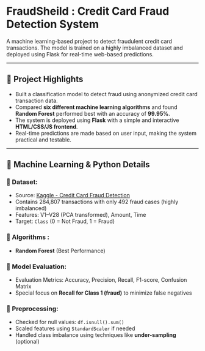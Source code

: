 # FraudSheild : Credit Card Fraud Detection System

A machine learning-based project to detect fraudulent credit card transactions. The model is trained on a highly imbalanced dataset and deployed using Flask for real-time web-based predictions.

---

## 📌 Project Highlights

- Built a classification model to detect fraud using anonymized credit card transaction data.
- Compared **six different machine learning algorithms** and found **Random Forest** performed best with an accuracy of **99.95%**.
- The system is deployed using **Flask** with a simple and interactive **HTML/CSS/JS frontend**.
- Real-time predictions are made based on user input, making the system practical and testable.

---

## 🧠 Machine Learning & Python Details

### 🔶 Dataset:
- Source: [Kaggle - Credit Card Fraud Detection](https://www.kaggle.com/datasets/mlg-ulb/creditcardfraud)
- Contains 284,807 transactions with only 492 fraud cases (highly imbalanced)
- Features: V1–V28 (PCA transformed), Amount, Time
- Target: `Class` (0 = Not Fraud, 1 = Fraud)

### 🔶 Algorithms :

- **Random Forest** (Best Performance)

### 🔶 Model Evaluation:
- Evaluation Metrics: Accuracy, Precision, Recall, F1-score, Confusion Matrix
- Special focus on **Recall for Class 1 (fraud)** to minimize false negatives

### 🔶 Preprocessing:
- Checked for null values: `df.isnull().sum()`
- Scaled features using `StandardScaler` if needed
- Handled class imbalance using techniques like **under-sampling** (optional)




